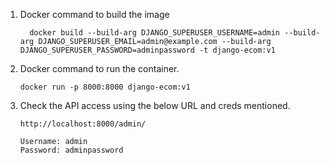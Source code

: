 1. Docker command to build the image

         docker build --build-arg DJANGO_SUPERUSER_USERNAME=admin --build-arg DJANGO_SUPERUSER_EMAIL=admin@example.com --build-arg DJANGO_SUPERUSER_PASSWORD=adminpassword -t django-ecom:v1

2. Docker command to run the container.

       docker run -p 8000:8000 django-ecom:v1

3. Check the API access using the below URL and creds mentioned.

       http://localhost:8000/admin/

       Username: admin
       Password: adminpassword
